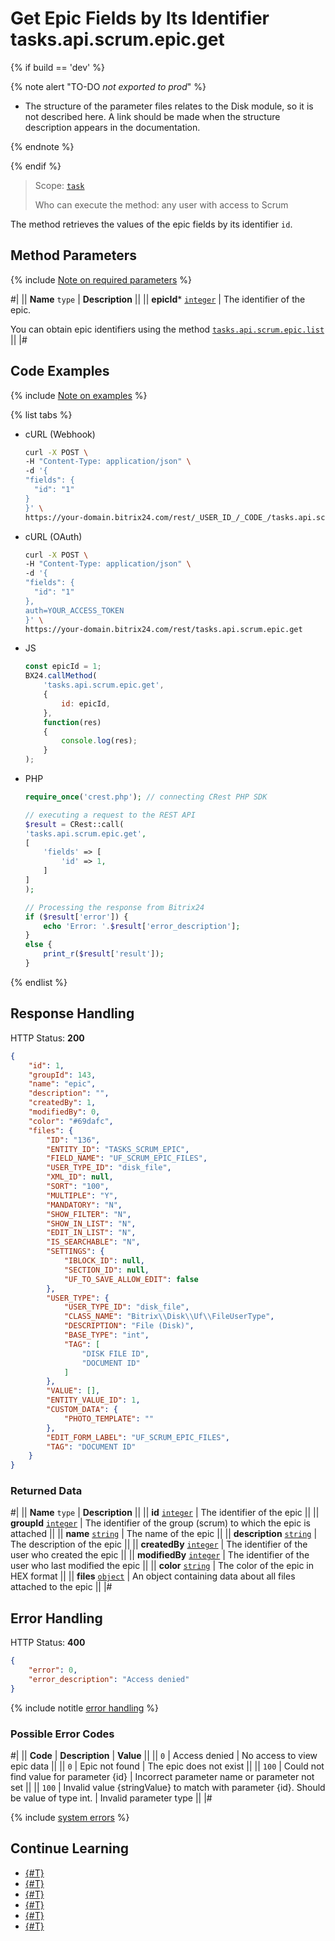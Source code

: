 # Get Epic Fields by Its Identifier tasks.api.scrum.epic.get

{% if build == 'dev' %}

{% note alert "TO-DO _not exported to prod_" %}

- The structure of the parameter files relates to the Disk module, so it is not described here. A link should be made when the structure description appears in the documentation.

{% endnote %}

{% endif %}

> Scope: [`task`](../../../scopes/permissions.md)
>
> Who can execute the method: any user with access to Scrum

The method retrieves the values of the epic fields by its identifier `id`.

## Method Parameters

{% include [Note on required parameters](../../../../_includes/required.md) %}

#|
|| **Name**
`type` | **Description** ||
|| **epicId***
[`integer`](../../../data-types.md) | The identifier of the epic.

You can obtain epic identifiers using the method [`tasks.api.scrum.epic.list`](./tasks-api-scrum-epic-list.md) ||
|#

## Code Examples

{% include [Note on examples](../../../../_includes/examples.md) %}

{% list tabs %}

- cURL (Webhook)

    ```bash
    curl -X POST \
    -H "Content-Type: application/json" \
    -d '{
    "fields": {
      "id": "1"
    }
    }' \
    https://your-domain.bitrix24.com/rest/_USER_ID_/_CODE_/tasks.api.scrum.epic.get
    ```

- cURL (OAuth)

    ```bash
    curl -X POST \
    -H "Content-Type: application/json" \
    -d '{
    "fields": {
      "id": "1"
    },
    auth=YOUR_ACCESS_TOKEN
    }' \
    https://your-domain.bitrix24.com/rest/tasks.api.scrum.epic.get
    ```

- JS

    ```js
    const epicId = 1;
    BX24.callMethod(
        'tasks.api.scrum.epic.get',
        {
            id: epicId,
        },
        function(res)
        {
            console.log(res);
        }
    );
    ```

- PHP

    ```php
    require_once('crest.php'); // connecting CRest PHP SDK

    // executing a request to the REST API
    $result = CRest::call(
    'tasks.api.scrum.epic.get',
    [
        'fields' => [
            'id' => 1,
        ]
    ]
    );

    // Processing the response from Bitrix24
    if ($result['error']) {
        echo 'Error: '.$result['error_description'];
    }
    else {
        print_r($result['result']);
    }
    ```

{% endlist %}

## Response Handling

HTTP Status: **200**

```json
{
    "id": 1,
    "groupId": 143,
    "name": "epic",
    "description": "",
    "createdBy": 1,
    "modifiedBy": 0,
    "color": "#69dafc",
    "files": {
        "ID": "136",
        "ENTITY_ID": "TASKS_SCRUM_EPIC",
        "FIELD_NAME": "UF_SCRUM_EPIC_FILES",
        "USER_TYPE_ID": "disk_file",
        "XML_ID": null,
        "SORT": "100",
        "MULTIPLE": "Y",
        "MANDATORY": "N",
        "SHOW_FILTER": "N",
        "SHOW_IN_LIST": "N",
        "EDIT_IN_LIST": "N",
        "IS_SEARCHABLE": "N",
        "SETTINGS": {
            "IBLOCK_ID": null,
            "SECTION_ID": null,
            "UF_TO_SAVE_ALLOW_EDIT": false
        },
        "USER_TYPE": {
            "USER_TYPE_ID": "disk_file",
            "CLASS_NAME": "Bitrix\\Disk\\Uf\\FileUserType",
            "DESCRIPTION": "File (Disk)",
            "BASE_TYPE": "int",
            "TAG": [
                "DISK FILE ID",
                "DOCUMENT ID"
            ]
        },
        "VALUE": [],
        "ENTITY_VALUE_ID": 1,
        "CUSTOM_DATA": {
            "PHOTO_TEMPLATE": ""
        },
        "EDIT_FORM_LABEL": "UF_SCRUM_EPIC_FILES",
        "TAG": "DOCUMENT ID"
    }
}
```

### Returned Data

#|
|| **Name**
`type` | **Description** ||
|| **id**
[`integer`](../../../data-types.md) | The identifier of the epic ||
|| **groupId**
[`integer`](../../../data-types.md) | The identifier of the group (scrum) to which the epic is attached ||
|| **name**
[`string`](../../../data-types.md) | The name of the epic ||
|| **description**
[`string`](../../../data-types.md) | The description of the epic ||
|| **createdBy**
[`integer`](../../../data-types.md) | The identifier of the user who created the epic ||
|| **modifiedBy**
[`integer`](../../../data-types.md) | The identifier of the user who last modified the epic ||
|| **color**
[`string`](../../../data-types.md) | The color of the epic in HEX format ||
|| **files**
[`object`](../../../data-types.md) | An object containing data about all files attached to the epic ||
|#

## Error Handling

HTTP Status: **400**

```json
{
    "error": 0,
    "error_description": "Access denied"
}
```

{% include notitle [error handling](../../../../_includes/error-info.md) %}

### Possible Error Codes

#|
|| **Code** | **Description**  | **Value** ||
|| `0` | Access denied | No access to view epic data ||
|| `0` | Epic not found | The epic does not exist ||
|| `100` | Could not find value for parameter {id} | Incorrect parameter name or parameter not set ||
|| `100` | Invalid value {stringValue} to match with parameter {id}. Should be value of type int. | Invalid parameter type ||
|#

{% include [system errors](../../../../_includes/system-errors.md) %}

## Continue Learning 

- [{#T}](./index.md)
- [{#T}](./tasks-api-scrum-epic-add.md)
- [{#T}](./tasks-api-scrum-epic-update.md)
- [{#T}](./tasks-api-scrum-epic-list.md)
- [{#T}](./tasks-api-scrum-epic-delete.md)
- [{#T}](./tasks-api-scrum-epic-get-fields.md)
